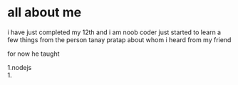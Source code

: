 # all about me

i have just completed my 12th and i am noob coder 
just started to learn a few things from the person tanay pratap about whom i heard  from my friend

for now he taught

1.nodejs   
1.





